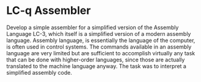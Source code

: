 # LC-q Assembler
Develop a simple assembler for a simplified version of the Assembly Language LC-3, which itself is a simplified version of a modern assembly language. Assembly language, is essentially the language of the computer, is often used in control systems. The commands available in an assembly language are very limited but are sufficient to accomplish virtually any task that can be done with higher-order languages, since those are actually translated to the machine language anyway. The task was to interpret a simplified assembly code.
